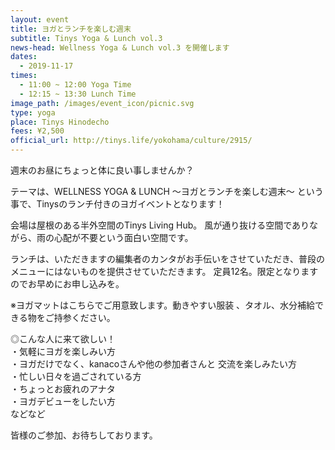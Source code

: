 ```yaml
---
layout: event
title: ヨガとランチを楽しむ週末
subtitle: Tinys Yoga & Lunch vol.3
news-head: Wellness Yoga & Lunch vol.3 を開催します
dates:
  - 2019-11-17
times:
  - 11:00 ~ 12:00 Yoga Time
  - 12:15 ~ 13:30 Lunch Time
image_path: /images/event_icon/picnic.svg
type: yoga
place: Tinys Hinodecho
fees: ¥2,500
official_url: http://tinys.life/yokohama/culture/2915/
---
```

週末のお昼にちょっと体に良い事しませんか？

テーマは、WELLNESS YOGA & LUNCH ～ヨガとランチを楽しむ週末～
という事で、Tinysのランチ付きのヨガイベントとなります！

会場は屋根のある半外空間のTinys Living Hub。
風が通り抜ける空間でありながら、雨の心配が不要という面白い空間です。

ランチは、いただきますの編集者のカンタがお手伝いをさせていただき、普段のメニューにはないものを提供させていただきます。
定員12名。限定となりますのでお早めにお申し込みを。

※ヨガマットはこちらでご用意致します。動きやすい服装 、タオル、水分補給できる物をご持参ください。

◎こんな人に来て欲しい！<br>
・気軽にヨガを楽しみい方<br>
・ヨガだけでなく、kanacoさんや他の参加者さんと 交流を楽しみたい方<br>
・忙しい日々を過ごされている方<br>
・ちょっとお疲れのアナタ<br>
・ヨガデビューをしたい方<br>
などなど

皆様のご参加、お待ちしております。
